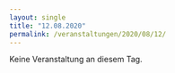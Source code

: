 ```yaml
---
layout: single
title: "12.08.2020"
permalink: /veranstaltungen/2020/08/12/
---
```


Keine Veranstaltung an diesem Tag.
